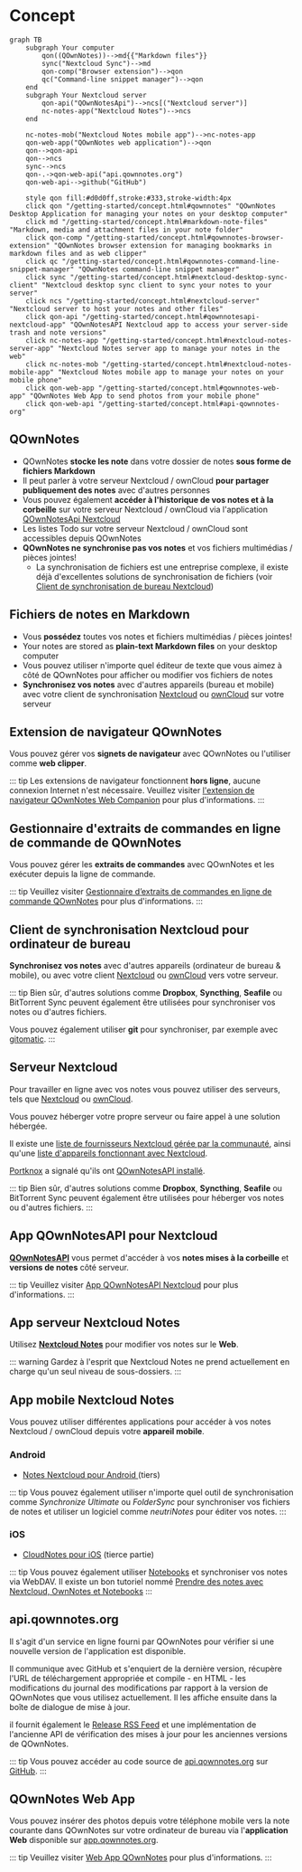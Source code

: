 # Concept

```mermaid
graph TB
    subgraph Your computer
        qon((QOwnNotes))-->md{{"Markdown files"}}
        sync("Nextcloud Sync")-->md
        qon-comp("Browser extension")-->qon
        qc("Command-line snippet manager")-->qon
    end
    subgraph Your Nextcloud server
        qon-api("QOwnNotesApi")-->ncs[("Nextcloud server")]
        nc-notes-app("Nextcloud Notes")-->ncs
    end

    nc-notes-mob("Nextcloud Notes mobile app")-->nc-notes-app
    qon-web-app("QOwnNotes web application")-->qon
    qon-->qon-api
    qon-->ncs
    sync-->ncs
    qon-.->qon-web-api("api.qownnotes.org")
    qon-web-api-->github("GitHub")

    style qon fill:#d0d0ff,stroke:#333,stroke-width:4px
    click qon "/getting-started/concept.html#qownnotes" "QOwnNotes Desktop Application for managing your notes on your desktop computer"
    click md "/getting-started/concept.html#markdown-note-files" "Markdown, media and attachment files in your note folder"
    click qon-comp "/getting-started/concept.html#qownnotes-browser-extension" "QOwnNotes browser extension for managing bookmarks in markdown files and as web clipper"
    click qc "/getting-started/concept.html#qownnotes-command-line-snippet-manager" "QOwnNotes command-line snippet manager"
    click sync "/getting-started/concept.html#nextcloud-desktop-sync-client" "Nextcloud desktop sync client to sync your notes to your server"
    click ncs "/getting-started/concept.html#nextcloud-server" "Nextcloud server to host your notes and other files"
    click qon-api "/getting-started/concept.html#qownnotesapi-nextcloud-app" "QOwnNotesAPI Nextcloud app to access your server-side trash and note versions"
    click nc-notes-app "/getting-started/concept.html#nextcloud-notes-server-app" "Nextcloud Notes server app to manage your notes in the web"
    click nc-notes-mob "/getting-started/concept.html#nextcloud-notes-mobile-app" "Nextcloud Notes mobile app to manage your notes on your mobile phone"
    click qon-web-app "/getting-started/concept.html#qownnotes-web-app" "QOwnNotes Web App to send photos from your mobile phone"
    click qon-web-api "/getting-started/concept.html#api-qownnotes-org"
```

## QOwnNotes

- QOwnNotes **stocke les note** dans votre dossier de notes **sous forme de fichiers Markdown**
- Il peut parler à votre serveur Nextcloud / ownCloud **pour partager publiquement des notes** avec d'autres personnes
- Vous pouvez également **accéder à l'historique de vos notes et à la corbeille** sur votre serveur Nextcloud / ownCloud via l'application [QOwnNotesApi Nextcloud](#qownnotesapi-nextcloud-app)
- Les listes Todo sur votre serveur Nextcloud / ownCloud sont accessibles depuis QOwnNotes
- **QOwnNotes ne synchronise pas vos notes** et vos fichiers multimédias / pièces jointes!
    - La synchronisation de fichiers est une entreprise complexe, il existe déjà d'excellentes solutions de synchronisation de fichiers (voir [Client de synchronisation de bureau Nextcloud](#nextcloud-desktop-sync-client))


## Fichiers de notes en Markdown

- Vous **possédez** toutes vos notes et fichiers multimédias / pièces jointes!
- Your notes are stored as **plain-text Markdown files** on your desktop computer
- Vous pouvez utiliser n'importe quel éditeur de texte que vous aimez à côté de QOwnNotes pour afficher ou modifier vos fichiers de notes
- **Synchronisez vos notes** avec d'autres appareils (bureau et mobile) avec votre client de synchronisation [Nextcloud](https://nextcloud.com/) ou [ownCloud](https://owncloud.org/) sur votre serveur


## Extension de navigateur QOwnNotes

Vous pouvez gérer vos **signets de navigateur** avec QOwnNotes ou l'utiliser comme **web clipper**.

::: tip
Les extensions de navigateur fonctionnent **hors ligne**, aucune connexion Internet n'est nécessaire. Veuillez visiter [l'extension de navigateur QOwnNotes Web Companion](browser-extension.md) pour plus d'informations.
:::

## Gestionnaire d'extraits de commandes en ligne de commande de QOwnNotes

Vous pouvez gérer les **extraits de commandes** avec QOwnNotes et les exécuter depuis la ligne de commande.

::: tip
Veuillez visiter [Gestionnaire d’extraits de commandes en ligne de commande QOwnNotes](command-line-snippet-manager.md) pour plus d'informations.
:::

## Client de synchronisation Nextcloud pour ordinateur de bureau

**Synchronisez vos notes** avec d'autres appareils (ordinateur de bureau & mobile), ou avec votre client [Nextcloud](https://nextcloud.com/) ou [ownCloud](https://owncloud.org/) vers votre serveur.

::: tip
Bien sûr, d'autres solutions comme **Dropbox**, **Syncthing**, **Seafile** ou BitTorrent Sync peuvent également être utilisées pour synchroniser vos notes ou d'autres fichiers.

Vous pouvez également utiliser **git** pour synchroniser, par exemple avec [gitomatic](https://github.com/muesli/gitomatic/).
:::

## Serveur Nextcloud

Pour travailler en ligne avec vos notes vous pouvez utiliser des serveurs, tels que [Nextcloud](https://nextcloud.com/) ou [ownCloud](https://owncloud.org/).

Vous pouvez héberger votre propre serveur ou faire appel à une solution hébergée.

Il existe une [liste de fournisseurs Nextcloud gérée par la communauté](https://github.com/nextcloud/providers#providers), ainsi qu'une [liste d'appareils fonctionnant avec Nextcloud](https://nextcloud.com/devices/).

[Portknox](https://portknox.net) a signalé qu'ils ont [QOwnNotesAPI installé](https://portknox.net/en/app_listing).

::: tip
Bien sûr, d'autres solutions comme **Dropbox**, **Syncthing**, **Seafile** ou BitTorrent Sync peuvent également être utilisées pour héberger vos notes ou d'autres fichiers.
:::

## App QOwnNotesAPI pour Nextcloud

[**QOwnNotesAPI**](https://github.com/pbek/qownnotesapi) vous permet d'accéder à vos **notes mises à la corbeille** et **versions de notes** côté serveur.

::: tip
Veuillez visiter [App QOwnNotesAPI Nextcloud](qownnotesapi.md) pour plus d'informations.
:::

## App serveur Nextcloud Notes

Utilisez [**Nextcloud Notes**](https://github.com/nextcloud/notes) pour modifier vos notes sur le **Web**.

::: warning
Gardez à l'esprit que Nextcloud Notes ne prend actuellement en charge qu'un seul niveau de sous-dossiers.
:::

## App mobile Nextcloud Notes

Vous pouvez utiliser différentes applications pour accéder à vos notes Nextcloud / ownCloud depuis votre **appareil mobile**.

### Android

- [Notes Nextcloud pour Android ](https://play.google.com/store/apps/details?id=it.niedermann.owncloud.notes)(tiers)

::: tip
Vous pouvez également utiliser n'importe quel outil de synchronisation comme *Synchronize Ultimate* ou *FolderSync* pour synchroniser vos fichiers de notes et utiliser un logiciel comme *neutriNotes* pour éditer vos notes.
:::

### iOS

- [CloudNotes pour iOS](https://itunes.apple.com/de/app/cloudnotes-owncloud-notes/id813973264?mt=8) (tierce partie)

::: tip
Vous pouvez également utiliser [Notebooks](https://itunes.apple.com/us/app/notebooks-write-and-organize/id780438662) et synchroniser vos notes via WebDAV. Il existe un bon tutoriel nommé [Prendre des notes avec Nextcloud, OwnNotes et Notebooks](https://lifemeetscode.com/blog/taking-notes-with-nextcloud-qownnotes-and-notebooks)
:::

## api.qownnotes.org

Il s'agit d'un service en ligne fourni par QOwnNotes pour vérifier si une nouvelle version de l'application est disponible.

Il communique avec GitHub et s'enquiert de la dernière version, récupère l'URL de téléchargement appropriée et compile - en HTML - les modifications du journal des modifications par rapport à la version de QOwnNotes que vous utilisez actuellement. Il les affiche ensuite dans la boîte de dialogue de mise à jour.

il fournit également le [Release RSS Feed](http://api.qownnotes.org/rss/app-releases) et une implémentation de l'ancienne API de vérification des mises à jour pour les anciennes versions de QOwnNotes.

::: tip
Vous pouvez accéder au code source de [api.qownnotes.org](https://api.qownnotes.org) sur [GitHub](https://github.com/qownnotes/api).
:::

## QOwnNotes Web App

Vous pouvez insérer des photos depuis votre téléphone mobile vers la note courante dans QOwnNotes sur votre ordinateur de bureau via l'**application Web** disponible sur [app.qownnotes.org](https://app.qownnotes.org/).

::: tip
Veuillez visiter [Web App QOwnNotes](web-app.md) pour plus d'informations.
:::
